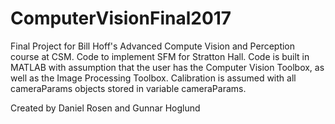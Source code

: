# ComputerVisionFinal2017
Final Project for Bill Hoff's Advanced Compute Vision and Perception course at CSM. Code to implement SFM for Stratton Hall.
Code is built in MATLAB with assumption that the user has the Computer Vision Toolbox, as well as the Image Processing Toolbox.
Calibration is assumed with all cameraParams objects stored in variable cameraParams.

Created by Daniel Rosen and Gunnar Hoglund
